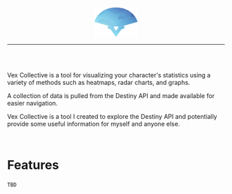 <div align="center">
  <br>
  <img src="public/logo.png" width="100">
  <hr>
  <br>
</div>

<br>

Vex Collective is a tool for visualizing your character's statistics using a variety of methods such as heatmaps, radar charts, and graphs.

A collection of data is pulled from the Destiny API and made available for easier navigation.

Vex Collective is a tool I created to explore the Destiny API and potentially provide some useful information for myself and anyone else.

<br>

# Features

`TBD`
